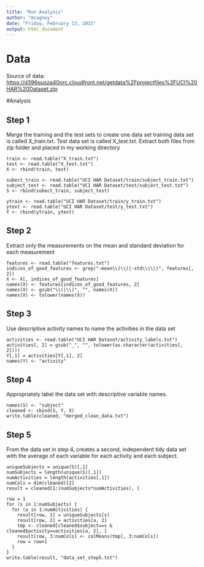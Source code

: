 ```yaml
---
title: "Run Analysis"
author: "mcagney"
date: "Friday, February 13, 2015"
output: html_document
---
```


# Data 
Source of data: https://d396qusza40orc.cloudfront.net/getdata%2Fprojectfiles%2FUCI%20HAR%20Dataset.zip 

#Analysis

## Step 1 
Merge the training and the test sets to create one data set training data set is called X_train.txt. Test data set is called X_test.txt. Extract both files from zip folder and placed in my working directory 

```{r}
train <- read.table("X_train.txt")
test <- read.table("X_test.txt")
X <- rbind(train, test)

subect_train <- read.table("UCI HAR Dataset/train/subject_train.txt")
subject_test <- read.table("UCI HAR Dataset/test/subject_test.txt")
S <- rbind(subect_train, subject_test)

ytrain <- read.table("UCI HAR Dataset/train/y_train.txt")
ytext <- read.table("UCI HAR Dataset/test/y_test.txt")
Y <- rbind(ytrain, ytext)
```

## Step 2 
Extract only the measurements on the mean and standard deviation for each measurement

```{r}
features <- read.table("features.txt")
indices_of_good_features <- grep("-mean\\(\\)|-std\\(\\)", features[, 2])
X <- X[, indices_of_good_features]
names(X) <- features[indices_of_good_features, 2]
names(X) <- gsub("\\(|\\)", "", names(X))
names(X) <- tolower(names(X))
```


## Step 3
Use descriptive activity names to name the activities in the data set

```{r}
activities <- read.table("UCI HAR Dataset/activity_labels.txt")
activities[, 2] = gsub("_", "", tolower(as.character(activities[, 2])))
Y[,1] = activities[Y[,1], 2]
names(Y) <- "activity"
```


## Step 4
Appropriately label the data set with descriptive variable names.

```{r}
names(S) <- "subject"
cleaned <- cbind(S, Y, X)
write.table(cleaned, "merged_clean_data.txt")
```


## Step 5 
From the data set in step 4, creates a second, independent tidy data set with the average of each variable for each activity and each subject.

```{r}
uniqueSubjects = unique(S)[,1]
numSubjects = length(unique(S)[,1])
numActivities = length(activities[,1])
numCols = dim(cleaned)[2]
result = cleaned[1:(numSubjects*numActivities), ]

row = 1
for (s in 1:numSubjects) {
  for (a in 1:numActivities) {
    result[row, 1] = uniqueSubjects[s]
    result[row, 2] = activities[a, 2]
    tmp <- cleaned[cleaned$subject==s & cleaned$activity==activities[a, 2], ]
    result[row, 3:numCols] <- colMeans(tmp[, 3:numCols])
    row = row+1
  }
}
write.table(result, "data_set_step5.txt")
```

